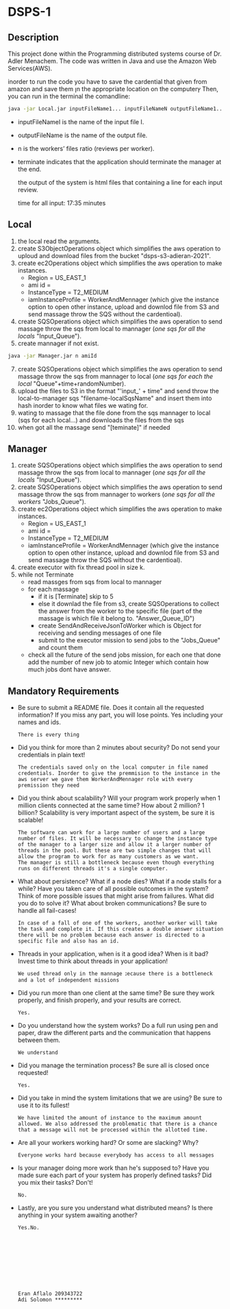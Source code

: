 # DSPS-1
Description
----
This project done within the Programming distributed systems course of Dr. Adler Menachem.
The code was written in Java and use the Amazon Web Services(AWS).

inorder to run the code you have to save the cardential that given from amazon and save them ןn the appropriate location on the computerץ
Then, you can run in the terminal the comandline:
```bash
java -jar Local.jar inputFileName1... inputFileNameN outputFileName1... outputFileNameN n [terminate]
```
* inputFileNameI is the name of the input file I.
* outputFileName is the name of the output file.
* n is the workers’ files ratio (reviews per worker).
* terminate indicates that the application should terminate the manager at the end.

  the output of the system is html files that containing a line for each input review.
  
  time for all input: 17:35 minutes
  
Local
----
1. the local read the arguments.
2. create S3ObjectOperations object which simplifies the aws operation to uploud and download files from the bucket "dsps-s3-adieran-2021".
3. create ec2Operations object which simplifies the aws operation to make instances.
    * Region = US_EAST_1
    * ami id = 
    * InstanceType = T2_MEDIUM
    * iamInstanceProfile = WorkerAndMennager (which give the instance option to open other instance, upload and downlod file from S3 and send massage throw the SQS without the cardentioal).
4. create SQSOperations object which simplifies the aws operation to send massage throw the sqs from local to mannager (*one sqs for all the locals* "Input_Queue").
5. create mannager if not exist. 
```bash
java -jar Manager.jar n amiId
```
7. create SQSOperations object which simplifies the aws operation to send massage throw the sqs from mannager to local (*one sqs for each the local* "Queue"+time+randomNumber).
8. upload the files to S3 in the format "'input_' + time" and send throw the local-to-manager sqs "filename-localSqsName" and insert them into hash inorder to know what files we wating for.
9. wating to massage that the file done from the sqs mannager to local (sqs for each local...) and downloads the files from the sqs
10. when got all the massage send "[teminate]" if needed

  
Manager
----
1. create SQSOperations object which simplifies the aws operation to send massage throw the sqs from local to mannager (*one sqs for all the locals* "Input_Queue").
2. create SQSOperations object which simplifies the aws operation to send massage throw the sqs from mannager to workers (*one sqs for all the workers* "Jobs_Queue").
3. create ec2Operations object which simplifies the aws operation to make instances.
    * Region = US_EAST_1
    * ami id = 
    * InstanceType = T2_MEDIUM
    * iamInstanceProfile = WorkerAndMennager (which give the instance option to open other instance, upload and downlod file from S3 and send massage throw the SQS without the cardentioal).
4. create executor with fix thread pool in size k.
5. while not Terminate
    * read massges from sqs from local to mannager
    * for each massage 
        * if it is [Terminate] skip to 5
        * else it downlad the file from s3, create SQSOperations to collect the answer from the worker to the specific file (part of the massage is which file it belong to. "Answer_Queue_ID") 
        * create SendAndReceiveJsonToWorker which is Object for receiving and sending messages of one file
        * submit to the executor mission to send jobs to the "Jobs_Queue" and count them
    * check all the future of the send jobs mission, for each one that done add the number of new job to atomic Integer which contain how much jobs dont have answer.
      
      
      
      
      
      
Mandatory Requirements
-----
* Be sure to submit a README file. Does it contain all the requested information? If you miss any part, you will lose points. Yes including your names and ids.

      There is every thing
* Did you think for more than 2 minutes about security? Do not send your credentials in plain text!
      
      The credentials saved only on the local computer in file named credentials. Inorder to give the premmision to the instance in the aws server we gave them WorkerAndMennager role with every premission they need
* Did you think about scalability? Will your program work properly when 1 million clients connected at the same time? How about 2 million? 1 billion? Scalability is very important aspect of the system, be sure it is scalable!

      
      The software can work for a large number of users and a large number of files. It will be necessary to change the instance type of the manager to a larger size and allow it a larger number of threads in the pool. But these are two simple changes that will allow the program to work for as many customers as we want.
      The manager is still a bottleneck because even though everything runs on different threads it's a single computer.
* What about persistence? What if a node dies? What if a node stalls for a while? Have you taken care of all possible outcomes in the system? Think of more possible issues that might arise from failures. What did you do to solve it? What about broken communications? Be sure to handle all fail-cases!

      In case of a fall of one of the workers, another worker will take the task and complete it. If this creates a double answer situation there will be no problem because each answer is directed to a specific file and also has an id.
* Threads in your application, when is it a good idea? When is it bad? Invest time to think about threads in your application!

      We used thread only in the mannage נecause there is a bottleneck and a lot of independent missions 
* Did you run more than one client at the same time? Be sure they work properly, and finish properly, and your results are correct.

      Yes.
* Do you understand how the system works? Do a full run using pen and paper, draw the different parts and the communication that happens between them.

      We understand
* Did you manage the termination process? Be sure all is closed once requested!

      Yes.
* Did you take in mind the system limitations that we are using? Be sure to use it to its fullest!

      We have limited the amount of instance to the maximum amount allowed. We also addressed the problematic that there is a chance that a message will not be processed within the allotted time.
* Are all your workers working hard? Or some are slacking? Why?

      Everyone works hard because everybody has access to all messages
* Is your manager doing more work than he's supposed to? Have you made sure each part of your system has properly defined tasks? Did you mix their tasks? Don't!

      No.
* Lastly, are you sure you understand what distributed means? Is there anything in your system awaiting another?

      Yes.No.
      
      
      
      
      
      
      
      
      
      
      Eran Aflalo 209343722
      Adi Solomon *********
